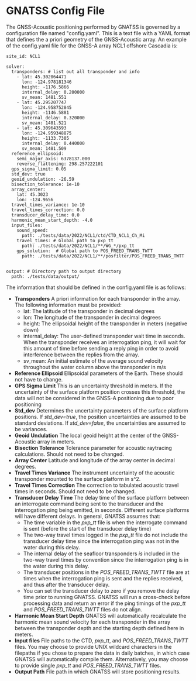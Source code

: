 # GNATSS Config File

The GNSS-Acoustic positioning performed by GNATSS is governed by a configuration
file named "config.yaml". This is a text file with a YAML format that defines
the a priori geometry of the GNSS-Acoustic array. An example of the config.yaml
file for the GNSS-A array NCL1 offshore Cascadia is:

```
site_id: NCL1

solver:
  transponders: # list out all transponder and info
    - lat: 45.302064471
      lon: -124.978181346
      height: -1176.5866
      internal_delay: 0.200000
      sv_mean: 1481.551
    - lat: 45.295207747
      lon: -124.958752845
      height: -1146.5881
      internal_delay: 0.320000
      sv_mean: 1481.521
    - lat: 45.309643593
      lon: -124.959348875
      height: -1133.7305
      internal_delay: 0.440000
      sv_mean: 1481.509
  reference_ellipsoid:
    semi_major_axis: 6378137.000
    reverse_flattening: 298.257222101
  gps_sigma_limit: 0.05
  std_dev: true
  geoid_undulation: -26.59
  bisection_tolerance: 1e-10
  array_center:
    lat: 45.3023
    lon: -124.9656
  travel_times_variance: 1e-10
  travel_times_correction: 0.0
  transducer_delay_time: 0.0
  harmonic_mean_start_depth: -4.0
  input_files:
    sound_speed:
      path: ./tests/data/2022/NCL1/ctd/CTD_NCL1_Ch_Mi
    travel_times: # Global path to pxp_tt
      path: ./tests/data/2022/NCL1/**/WG_*/pxp_tt
    gps_solution:  # Global path to POS_FREED_TRANS_TWTT
      path: ./tests/data/2022/NCL1/**/posfilter/POS_FREED_TRANS_TWTT


output: # Directory path to output directory
  path: ./tests/data/output/
```

The information that should be defined in the config.yaml file is as follows:

- **Transponders** A priori information for each transponder in the array. The
  following information must be provided:
  - lat: The latitude of the transponder in decimal degrees
  - lon: The longitude of the transponder in decimal degrees
  - height: The ellipsoidal height of the transponder in meters (negative down)
  - internal_delay: The user-defined transponder wait time in seconds. When the
    transponder receives an interrogation ping, it will wait for this amount of
    time before sending a reply ping in order to avoid interference between the
    replies from the array.
  - sv_mean: An initial estimate of the average sound velocity throughout the
    water column above the transponder in m/s
- **Reference Ellipsoid** Ellipsoidal parameters of the Earth. These should not
  have to change.
- **GPS Sigma Limit** This is an uncertainty threshold in meters. If the
  uncertainty of the surface platform position crosses this threshold, the data
  will not be considered in the GNSS-A positioning due to poor positioning
- **Std_dev** Determines the uncertainty parameters of the surface platform
  positions. If _std_dev=true_, the position uncertainties are assumed to be
  standard deviations. If _std_dev=false_, the uncertainties are assumed to be
  variances.
- **Geoid Undulation** The local geoid height at the center of the GNSS-Acoustic
  array in meters.
- **Bisection Tolerance** Tolerance parameter for acoustic raytracing
  calculations. Should not need to be changed.
- **Array Center** Latitude and longitude of the array center in decimal
  degrees.
- **Travel Times Variance** The instrument uncertainty of the acoustic
  transponder mounted to the surface platform in s^2.
- **Travel Times Correction** The correction to tabulated acoustic travel times
  in seconds. Should not need to be changed.
- **Transducer Delay Time** The delay time of the surface platform between an
  interrogate command being sent to the transducer and the interrogation ping
  being emitted, in seconds. Different surface platforms will have different
  delays. In general, GNATSS assumes that:
  - The time variable in the _pxp_tt_ file is when the interrogate command is
    sent (before the start of the transducer delay time)
  - The two-way travel times logged in the _pxp_tt_ file do not include the
    transducer delay time since the interrogation ping was not in the water
    during this delay.
  - The internal delay of the seafloor transponders _is_ included in the two-way
    travel times by convention since the interrogation ping is in the water
    during this delay.
  - The transducer positions in the _POS_FREED_TRANS_TWTT_ file are at times
    when the interrogation ping is sent and the replies received, and thus after
    the transducer delay.
  - You can set the transducer delay to zero if you remove the delay time prior
    to running GNATSS. GNATSS will run a cross-check before processing data and
    return an error if the ping timings of the _pxp_tt_ and
    _POS_FREED_TRANS_TWTT_ files do not align.
- **Harmonic Mean Start Depth** GNATSS will automatically recalculate the
  harmonic mean sound velocity for each transponder in the array between the
  transponder depth and the starting depth defined here in meters.
- **Input files** File paths to the CTD, _pxp_tt_, and _POS_FREED_TRANS_TWTT_
  files. You may choose to provide UNIX wildcard characters in the filepaths if
  you chose to prepare the data in daily batches, in which case GNATSS will
  automatically compile them. Alternatively, you may choose to provide single
  _pxp_tt_ and _POS_FREED_TRANS_TWTT_ files.
- **Output Path** File path in which GNATSS will store positioning results.
